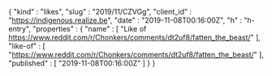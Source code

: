 {
  "kind" : "likes",
  "slug" : "2019/11/CZVGg",
  "client_id" : "https://indigenous.realize.be",
  "date" : "2019-11-08T00:16:00Z",
  "h" : "h-entry",
  "properties" : {
    "name" : [ "Like of https://www.reddit.com/r/Chonkers/comments/dt2uf8/fatten_the_beast/" ],
    "like-of" : [ "https://www.reddit.com/r/Chonkers/comments/dt2uf8/fatten_the_beast/" ],
    "published" : [ "2019-11-08T00:16:00Z" ]
  }
}
